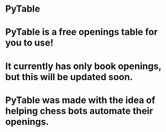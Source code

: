 # PyTable
# PyTable is a free openings table for you to use!
# It currently has only book openings, but this will be updated soon.
# PyTable was made with the idea of helping chess bots automate their openings.
